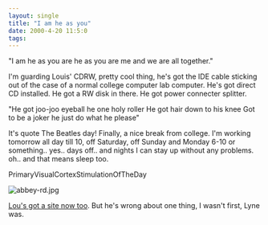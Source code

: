 ```yaml
---
layout: single
title: "I am he as you"
date: 2000-4-20 11:5:0
tags: 
---
```


"I am he as you are he as you are me and we are all together."

I'm guarding Louis' CDRW, pretty cool thing, he's got the IDE cable sticking out of the case of a normal college computer lab computer. He's got direct CD installed. He got a RW disk in there. He got power connecter splitter.

"He got joo-joo eyeball he one holy roller
He got hair down to his knee
Got to be a joker he just do what he please"

It's quote The Beatles day! Finally, a nice break from college. I'm working tomorrow all day till 10, off Saturday, off Sunday and Monday 6-10 or something.. yes.. days off.. and nights I can stay up without any problems. oh.. and that means sleep too.




PrimaryVisualCortexStimulationOfTheDay



![abbey-rd.jpg][1]






[Lou's got a site now too][2]. But he's wrong about one thing, I wasn't first, Lyne was.



   [1]: http://2.bp.blogspot.com/-Ov-AJe09TKQ/Tn0PoYvh8FI/AAAAAAAAAFQ/QPrb55dryiY/s320/abbey-rd.jpg
   [2]: http://www.geocities.com/grotund/
